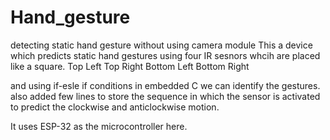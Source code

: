 # Hand_gesture
detecting static hand gesture without using camera module
This a device which predicts static hand gestures using four IR sesnors whcih are placed like a square. 
Top Left              Top Right
Bottom Left           Bottom Right

and using if-esle if  conditions in embedded C we can identify the gestures. 
also added few lines to store the sequence in which the sensor is activated to predict the clockwise and anticlockwise motion.

It uses ESP-32 as the microcontroller here.
